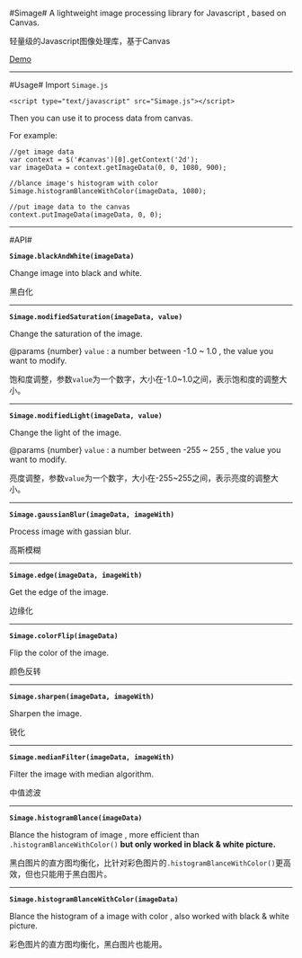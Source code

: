 #Simage#
A lightweight image processing library for Javascript , based on Canvas.

轻量级的Javascript图像处理库，基于Canvas

[Demo][1]

-------

#Usage#
Import `Simage.js`

    <script type="text/javascript" src="Simage.js"></script>
    
Then you can use it to process data from canvas. 

For example:


    //get image data
    var context = $('#canvas')[0].getContext('2d');
    var imageData = context.getImageData(0, 0, 1080, 900);
    
    //blance image's histogram with color
    Simage.histogramBlanceWithColor(imageData, 1080);
    
    //put image data to the canvas
    context.putImageData(imageData, 0, 0);
    
    


----------
#API#

**`Simage.blackAndWhite(imageData)`**

Change image into black and white.

黑白化

----------
**`Simage.modifiedSaturation(imageData, value)`**

Change the saturation of the image.

@params {number} `value` : a number between -1.0 ~ 1.0 , the value you want to modify.

饱和度调整，参数`value`为一个数字，大小在-1.0~1.0之间，表示饱和度的调整大小。

-------------

**`Simage.modifiedLight(imageData, value)`**

Change the light of the image.

@params {number} `value` : a number between -255 ~ 255 , the value you want to modify.

亮度调整，参数`value`为一个数字，大小在-255~255之间，表示亮度的调整大小。

---------
**`Simage.gaussianBlur(imageData, imageWith)`**

Process image with gassian blur.

高斯模糊


----------
**`Simage.edge(imageData, imageWith)`**

Get the edge of the image.

边缘化


----------
**`Simage.colorFlip(imageData)`**

Flip the color of the image.

颜色反转


----------
**`Simage.sharpen(imageData, imageWith)`**

Sharpen the image.

锐化


----------


**`Simage.medianFilter(imageData, imageWith)`**

Filter the image with median algorithm.

中值滤波


----------


**`Simage.histogramBlance(imageData)`**

Blance the histogram of image , more efficient than `.histogramBlanceWithColor()` **but only worked in black & white picture.**

黑白图片的直方图均衡化，比针对彩色图片的`.histogramBlanceWithColor()`更高效，但也只能用于黑白图片。


----------
**`Simage.histogramBlanceWithColor(imageData)`**

Blance the histogram of a image with color , also worked with black & white picture.

彩色图片的直方图均衡化，黑白图片也能用。


  [1]: http://simage.avosapps.com/
